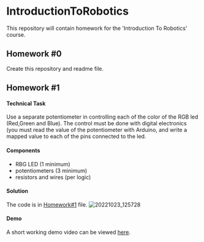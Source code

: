 # IntroductionToRobotics
This repository will contain homework for the 'Introduction To Robotics' course.
## Homework #0
Create this repository and readme file.
## Homework #1
#### Technical Task
Use a separate potentiometer in controlling each of the color of the RGB led (Red,Green and Blue).  The control must be done with digital electronics (you must read the value of the potentiometer with Arduino, and write a mapped value to each of the pins connected to the led.
#### Components
- RBG  LED  (1  minimum)
- potentiometers  (3  minimum)
- resistors and wires (per logic)
#### Solution
The code is in [Homework#1](/Homework%231.ino) file.
![20221023_125728](https://user-images.githubusercontent.com/68808448/197386955-a1887642-728a-4b61-8830-561f313b14e1.jpg)
#### Demo
A short working demo video can be viewed [here](https://youtu.be/DBqDh8HWV-k).
